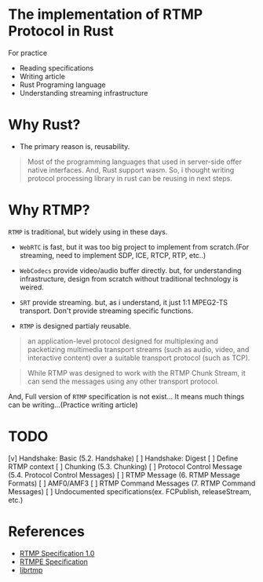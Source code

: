 The implementation of RTMP Protocol in Rust
===

For practice
- Reading specifications
- Writing article
- Rust Programing language
- Understanding streaming infrastructure

# Why Rust?
- The primary reason is, reusability.
> Most of the programming languages that used in server-side offer native interfaces.
> And, Rust support wasm.
> So, i thought writing protocol processing library in rust can be reusing in next steps.

# Why RTMP?
`RTMP` is traditional, but widely using in these days.
- `WebRTC` is fast, but it was too big project to implement from scratch.(For streaming, need to implement SDP, ICE, RTCP, RTP, etc..)
- `WebCodecs` provide video/audio buffer directly. but, for understanding infrastructure, design from scratch without traditional technology is weired.
- `SRT` provide streaming. but, as i understand, it just 1:1 MPEG2-TS transport. Don't provide streaming specific functions.

- `RTMP` is designed partialy reusable.

> an application-level protocol designed for multiplexing and packetizing multimedia transport streams (such as audio, video, and interactive content) over a suitable transport protocol (such as TCP).

> While RTMP was designed to work with the RTMP Chunk Stream, it can send the messages using any other transport protocol.

And, Full version of `RTMP` specification is not exist...
It means much things can be writing...(Practice writing article)

# TODO
[v] Handshake: Basic (5.2. Handshake)
[ ] Handshake: Digest
[ ] Define RTMP context
[ ] Chunking (5.3. Chunking)
[ ] Protocol Control Message (5.4. Protocol Control Messages)
[ ] RTMP Message (6. RTMP Message Formats)
[ ] AMF0/AMF3
[ ] RTMP Command Messages (7. RTMP Command Messages)
[ ] Undocumented specifications(ex. FCPublish, releaseStream, etc.)

# References
- [RTMP Specification 1.0](https://www.adobe.com/content/dam/acom/en/devnet/rtmp/pdf/rtmp_specification_1.0.pdf)
- [RTMPE Specification](https://www.cs.cmu.edu/~dst/Adobe/Gallery/RTMPE.txt)
- [librtmp](https://github.com/ossrs/librtmp)
